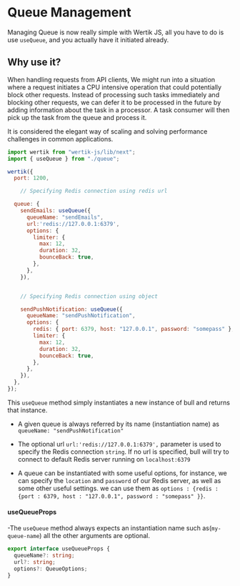 # Queue Management

Managing Queue is now really simple with Wertik JS, all you have to do is use `useQueue`, and you actually have it initiated already.


## Why use it?

 When handling requests from API clients, We might run into a situation where a request initiates a CPU intensive operation that could potentially block other requests. Instead of processing such tasks immediately and blocking other requests, we can defer it to be processed in the future by adding information about the task in a processor. A task consumer will then pick up the task from the queue and process it.

 It is considered the elegant way of scaling and solving performance challenges in common applications.
    


```js
import wertik from "wertik-js/lib/next";
import { useQueue } from "./queue";

wertik({
  port: 1200,

    // Specifying Redis connection using redis url

  queue: {
    sendEmails: useQueue({
      queueName: "sendEmails",
      url:'redis://127.0.0.1:6379',
      options: {
        limiter: {
          max: 12,
          duration: 32,
          bounceBack: true,
        },
      },
    }),


    // Specifying Redis connection using object

    sendPushNotification: useQueue({
      queueName: "sendPushNotification",
      options: {
        redis: { port: 6379, host: "127.0.0.1", password: "somepass" },
        limiter: {
          max: 12,
          duration: 32,
          bounceBack: true,
        },
      },
    }),
  },
});
```


This `useQueue` method simply  instantiates a new instance of bull and returns that instance.


- A given queue is always referred by its name (instantiation name)  as `queueName: "sendPushNotification"`

- The optional url `url:'redis://127.0.0.1:6379',` parameter is used to specify the Redis connection `string`. If no url is specified, bull will try to connect to default Redis server running on `localhost:6379`

- A queue can be instantiated with some useful options, for instance, we can specify the `location` and `password` of our Redis server, as well as some other useful settings. we can use them as `options : {redis : {port : 6379, host : "127.0.0.1", password : "somepass" }}`.



#### useQueueProps

-The `useQueue` method always expects an instantiation name such as(`my-queue-name`) all the other arguments are optional.


```typescript
export interface useQueueProps {
  queueName?: string;
  url?: string;
  options?: QueueOptions;
}

```




